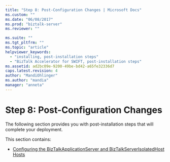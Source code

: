 ```yaml
---
title: "Step 8: Post-Configuration Changes | Microsoft Docs"
ms.custom: ""
ms.date: "06/08/2017"
ms.prod: "biztalk-server"
ms.reviewer: ""

ms.suite: ""
ms.tgt_pltfrm: ""
ms.topic: "article"
helpviewer_keywords: 
  - "installing, post-installation steps"
  - "BizTalk Accelerator for SWIFT, post-installation steps"
ms.assetid: ad2bc09e-9200-49be-bd42-a65fe32336d7
caps.latest.revision: 4
author: "MandiOhlinger"
ms.author: "mandia"
manager: "anneta"
---
```

# Step 8: Post-Configuration Changes
The following section provides you with post-installation steps that will complete your deployment.  
  
 This section contains:  
  
-   [Configuring the BizTalkApplicationServer and BizTalkServerIsolatedHost Hosts](../../adapters-and-accelerators/accelerator-swift/configuring-the-biztalkapplicationserver-and-biztalkserverisolatedhost-hosts.md)